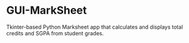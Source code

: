 # GUI-MarkSheet
Tkinter-based Python Marksheet app that calculates and displays total credits and SGPA from student grades.
